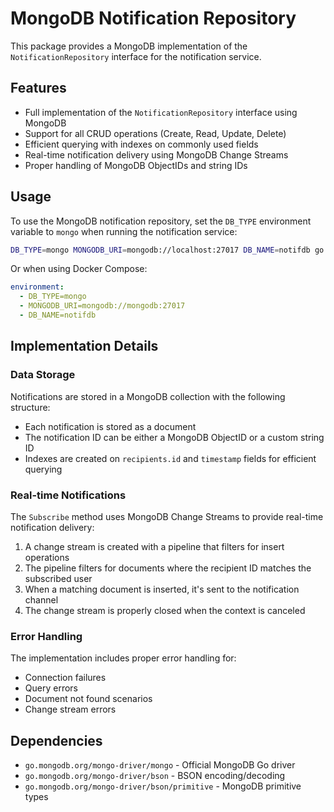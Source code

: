 # MongoDB Notification Repository

This package provides a MongoDB implementation of the `NotificationRepository` interface for the notification service.

## Features

- Full implementation of the `NotificationRepository` interface using MongoDB
- Support for all CRUD operations (Create, Read, Update, Delete)
- Efficient querying with indexes on commonly used fields
- Real-time notification delivery using MongoDB Change Streams
- Proper handling of MongoDB ObjectIDs and string IDs

## Usage

To use the MongoDB notification repository, set the `DB_TYPE` environment variable to `mongo` when running the notification service:

```bash
DB_TYPE=mongo MONGODB_URI=mongodb://localhost:27017 DB_NAME=notifdb go run main.go
```

Or when using Docker Compose:

```yaml
environment:
  - DB_TYPE=mongo
  - MONGODB_URI=mongodb://mongodb:27017
  - DB_NAME=notifdb
```

## Implementation Details

### Data Storage

Notifications are stored in a MongoDB collection with the following structure:

- Each notification is stored as a document
- The notification ID can be either a MongoDB ObjectID or a custom string ID
- Indexes are created on `recipients.id` and `timestamp` fields for efficient querying

### Real-time Notifications

The `Subscribe` method uses MongoDB Change Streams to provide real-time notification delivery:

1. A change stream is created with a pipeline that filters for insert operations
2. The pipeline filters for documents where the recipient ID matches the subscribed user
3. When a matching document is inserted, it's sent to the notification channel
4. The change stream is properly closed when the context is canceled

### Error Handling

The implementation includes proper error handling for:

- Connection failures
- Query errors
- Document not found scenarios
- Change stream errors

## Dependencies

- `go.mongodb.org/mongo-driver/mongo` - Official MongoDB Go driver
- `go.mongodb.org/mongo-driver/bson` - BSON encoding/decoding
- `go.mongodb.org/mongo-driver/bson/primitive` - MongoDB primitive types
